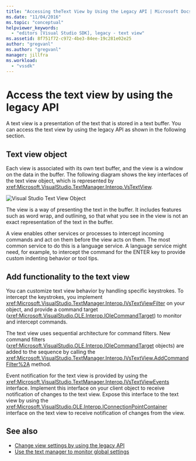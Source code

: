 ```yaml
---
title: "Accessing theText View by Using the Legacy API | Microsoft Docs"
ms.date: "11/04/2016"
ms.topic: "conceptual"
helpviewer_keywords:
  - "editors [Visual Studio SDK], legacy - text view"
ms.assetid: 8f751f72-c972-4be3-84ee-19c281e02e25
author: "gregvanl"
ms.author: "gregvanl"
manager: jillfra
ms.workload:
  - "vssdk"
---
```

# Access the text view by using the legacy API
A text view is a presentation of the text that is stored in a text buffer. You can access the text view by using the legacy API as shown in the following section.

## Text view object
 Each view is associated with its own text buffer, and the view is a window on the data in the buffer. The following diagram shows the key interfaces of the text view object, which is represented by <xref:Microsoft.VisualStudio.TextManager.Interop.VsTextView>.

 ![Visual Studio Text View Object](../extensibility/media/vstextview.gif)

 The view is a way of presenting the text in the buffer. It includes features such as word wrap, and outlining, so that what you see in the view is not an exact representation of the text in the buffer.

 A view enables other services or processes to intercept incoming commands and act on them before the view acts on them. The most common service to do this is a language service. A language service might need, for example, to intercept the command for the ENTER key to provide custom indenting behavior or tool tips.

## Add functionality to the text view
 You can customize text view behavior by handling specific keystrokes. To intercept the keystrokes, you implement <xref:Microsoft.VisualStudio.TextManager.Interop.IVsTextViewFilter> on your object, and provide a command target (<xref:Microsoft.VisualStudio.OLE.Interop.IOleCommandTarget>) to monitor and intercept commands.

 The text view uses sequential architecture for command filters. New command filters (<xref:Microsoft.VisualStudio.OLE.Interop.IOleCommandTarget> objects) are added to the sequence by calling the <xref:Microsoft.VisualStudio.TextManager.Interop.IVsTextView.AddCommandFilter%2A> method.

 Event notification for the text view is provided by using the <xref:Microsoft.VisualStudio.TextManager.Interop.IVsTextViewEvents> interface. Implement this interface on your client object to receive notification of changes to the text view. Expose this interface to the text view by using the <xref:Microsoft.VisualStudio.OLE.Interop.IConnectionPointContainer> interface on the text view to receive notification of changes from the view.

## See also

- [Change view settings by using the legacy API](../extensibility/changing-view-settings-by-using-the-legacy-api.md)
- [Use the text manager to monitor global settings](../extensibility/using-the-text-manager-to-monitor-global-settings.md)